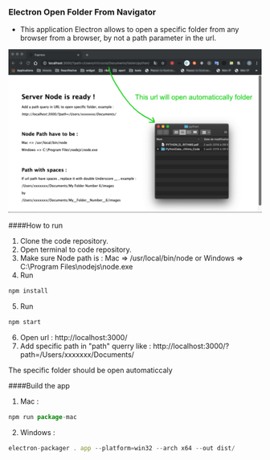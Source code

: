 ### Electron Open Folder From Navigator

- This application Electron allows to open a specific folder from any browser from a browser, by not a path parameter in the url.


![](./img/example.png)


####How to run
                
1. Clone the code repository.
2. Open terminal to code repository.
3. Make sure Node path is : Mac => /usr/local/bin/node or Windows => C:\Program Files\nodejs\node.exe
4. Run 
```javascript
npm install
```
5. Run 
```javascript
npm start
```
6. Open url : http://localhost:3000/
7. Add specific path in "path" querry like :
http://localhost:3000/?path=/Users/xxxxxxx/Documents/

The specific folder should be open automaticcaly


####Build the app
                
1. Mac : 
```javascript
npm run package-mac
```
2. Windows : 
```javascript
electron-packager . app --platform=win32 --arch x64 --out dist/
```



